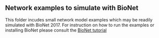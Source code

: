 ## Network examples to simulate with BioNet

This folder incudes small network model examples which may be readily simulated with BioNet 2017. For instruction on how to run the examples or installing BioNet please consult the [BioNet tutorial](https://alleninstitute.github.io/bmtk/bionet.html)


